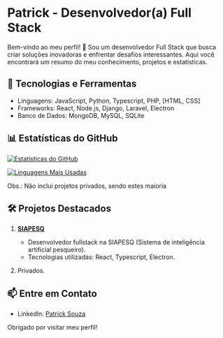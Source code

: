 # Patrick - Desenvolvedor(a) Full Stack

Bem-vindo ao meu perfil! 👋 Sou um desenvolvedor Full Stack que busca criar soluções inovadoras e enfrentar desafios interessantes. Aqui você encontrará um resumo do meu conhecimento, projetos e estatísticas.

## 🚀 Tecnologias e Ferramentas

- Linguagens: JavaScript, Python, Typescript, PHP, [HTML, CSS]
- Frameworks: React, Node.js, Django, Laravel, Electron
- Banco de Dados: MongoDB, MySQL, SQLite

## 📊 Estatísticas do GitHub

[![Estatísticas do GitHub](https://github-readme-stats.vercel.app/api?username=PatrickFS18&show_icons=true&count_private=true&hide=stars)](https://github.com/PatrickFS18)

[![Linguagens Mais Usadas](https://github-readme-stats.vercel.app/api/top-langs/?username=PatrickFS18&layout=compact)](https://github.com/PatrickFS18)

Obs.: Não inclui projetos privados, sendo estes maioria

## 🛠️ Projetos Destacados


1. **[SIAPESQ]([https://github.com/PatrickFS18/PatrickFS18](https://github.com/siapesq))**
   - Desenvolvedor fullstack na SIAPESQ (Sistema de inteligência artificial pesqueiro).
   - Tecnologias utilizadas: React, Typescript, Electron.

2. Privados.

## 📫 Entre em Contato

- LinkedIn: [Patrick Souza](https://www.linkedin.com/in/patrick-souza-b25071249/)

<!--
## 🌱 Atualmente Aprendendo

Estou atualmente focado em aprimorar minhas habilidades e conhecimentos
-->

Obrigado por visitar meu perfil! 

